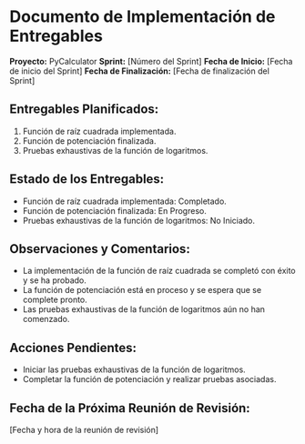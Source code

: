 # Documento de Implementación de Entregables

**Proyecto:** PyCalculator
**Sprint:** [Número del Sprint]
**Fecha de Inicio:** [Fecha de inicio del Sprint]
**Fecha de Finalización:** [Fecha de finalización del Sprint]

## Entregables Planificados:

1. Función de raíz cuadrada implementada.
2. Función de potenciación finalizada.
3. Pruebas exhaustivas de la función de logaritmos.

## Estado de los Entregables:

- Función de raíz cuadrada implementada: Completado.
- Función de potenciación finalizada: En Progreso.
- Pruebas exhaustivas de la función de logaritmos: No Iniciado.

## Observaciones y Comentarios:

- La implementación de la función de raíz cuadrada se completó con éxito y se ha probado.
- La función de potenciación está en proceso y se espera que se complete pronto.
- Las pruebas exhaustivas de la función de logaritmos aún no han comenzado.

## Acciones Pendientes:

- Iniciar las pruebas exhaustivas de la función de logaritmos.
- Completar la función de potenciación y realizar pruebas asociadas.

## Fecha de la Próxima Reunión de Revisión:

[Fecha y hora de la reunión de revisión]
